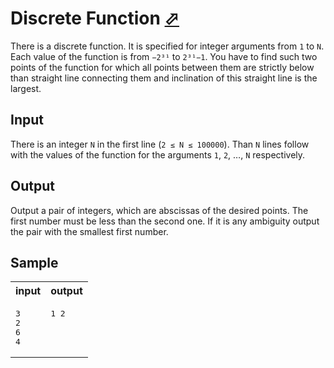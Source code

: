 # Discrete Function [⬀](https://acm.timus.ru/problem.aspx?space=1&num=1010)

There is a discrete function. It is specified for integer arguments from `1` to `N`. Each value of the function is from `−2³¹` to `2³¹−1`. You have to find such two points of the function for which all points between them are strictly below than straight line connecting them and inclination of this straight line is the largest.

## Input

There is an integer `N` in the first line (`2 ≤ N ≤ 100000`). Than `N` lines follow with the values of the function for the arguments `1`, `2`, …, `N` respectively.

## Output

Output a pair of integers, which are abscissas of the desired points. The first number must be less than the second one. If it is any ambiguity output the pair with the smallest first number.

## Sample

<table>
<tr>
<th>input</th>
<th>output</th>
</tr>
<tr>
<td style="vertical-align: top">
<pre>
3
2
6
4
</pre>
</td>
<td style="vertical-align: top">
<pre>
1 2
</pre>
</td>
</tr>
</table>
